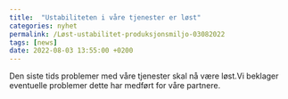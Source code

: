 ```yaml
---
title:  "Ustabiliteten i våre tjenester er løst"
categories: nyhet
permalink: /Løst-ustabilitet-produksjonsmiljo-03082022
tags: [news]
date: 2022-08-03 13:55:00 +0200
---
```

Den siste tids problemer med våre tjenester skal nå være løst.Vi beklager eventuelle problemer dette har medført for våre partnere.
